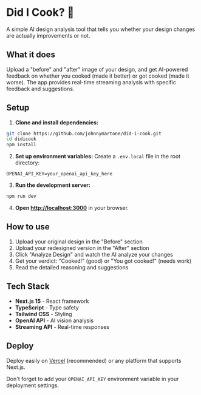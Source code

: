 # Did I Cook? 🍳

A simple AI design analysis tool that tells you whether your design changes are actually improvements or not.

## What it does

Upload a "before" and "after" image of your design, and get AI-powered feedback on whether you cooked (made it better) or got cooked (made it worse). The app provides real-time streaming analysis with specific feedback and suggestions.

## Setup

1. **Clone and install dependencies:**
```bash
git clone https://github.com/johnnymartone/did-i-cook.git
cd didicook
npm install
```

2. **Set up environment variables:**
Create a `.env.local` file in the root directory:
```env
OPENAI_API_KEY=your_openai_api_key_here
```

3. **Run the development server:**
```bash
npm run dev
```

4. **Open [http://localhost:3000](http://localhost:3000)** in your browser.

## How to use

1. Upload your original design in the "Before" section
2. Upload your redesigned version in the "After" section  
3. Click "Analyze Design" and watch the AI analyze your changes
4. Get your verdict: "Cooked!" (good) or "You got cooked!" (needs work)
5. Read the detailed reasoning and suggestions

## Tech Stack

- **Next.js 15** - React framework
- **TypeScript** - Type safety
- **Tailwind CSS** - Styling
- **OpenAI API** - AI vision analysis
- **Streaming API** - Real-time responses

## Deploy

Deploy easily on [Vercel](https://vercel.com/new) (recommended) or any platform that supports Next.js.

Don't forget to add your `OPENAI_API_KEY` environment variable in your deployment settings.